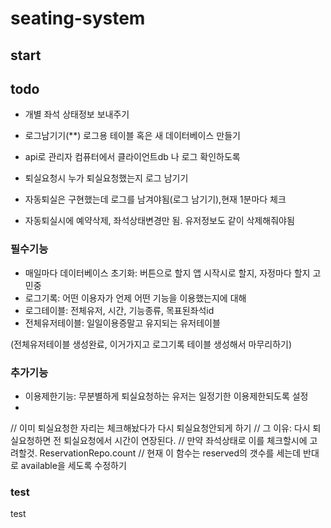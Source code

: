 # seating-system

## start



## todo
- 개별 좌석 상태정보 보내주기

- 로그남기기(**) 로그용 테이블 혹은 새 데이터베이스 만들기
- api로 관리자 컴퓨터에서 클라이언트db 나 로그 확인하도록

- 퇴실요청시 누가 퇴실요청했는지 로그 남기기
- 자동퇴실은 구현했는데 로그를 남겨야됨(로그 남기기),현재 1분마다 체크
- 자동퇴실시에 예약삭제, 좌석상태변경만 됨. 유저정보도 같이 삭제해줘야됨

### 필수기능
- 매일마다 데이터베이스 초기화: 버튼으로 할지 앱 시작시로 할지, 자정마다 할지 고민중
- 로그기록: 어떤 이용자가 언제 어떤 기능을 이용했는지에 대해
- 로그테이블: 전체유저, 시간, 기능종류, 목표된좌석id
- 전체유저테이블: 일일이용증말고 유지되는 유저테이블

(전체유저테이블 생성완료, 이거가지고 로그기록 테이블 생성해서 마무리하기)
### 추가기능
- 이용제한기능: 무분별하게 퇴실요청하는 유저는 일정기한 이용제한되도록 설정
- 


// 이미 퇴실요청한 자리는 체크해놨다가 다시 퇴실요청안되게 하기
// 그 이유: 다시 퇴실요청하면 전 퇴실요청에서 시간이 연장된다.
// 만약 좌석상태로 이를 체크할시에 고려할것. ReservationRepo.count
// 현재 이 함수는 reserved의 갯수를 세는데 반대로 available을 세도록 수정하기

### test

test